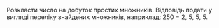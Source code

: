 Розкласти число на добуток простих множників. Відповідь подати у
вигляді переліку знайдених множників, наприклад: 250 = 2, 5, 5, 5.
